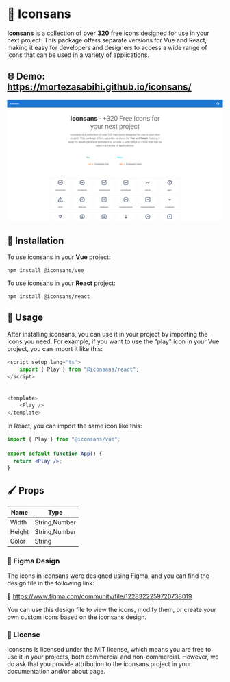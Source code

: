 # 🎉 Iconsans

**Iconsans** is a collection of over **320** free icons designed for use in your next project. This package offers separate versions for Vue and React, making it easy for developers and designers to access a wide range of icons that can be used in a variety of applications.

## 🌐 Demo: https://mortezasabihi.github.io/iconsans/

![Website](./picture.png)

## 🔧 Installation

To use iconsans in your **Vue** project:

```
npm install @iconsans/vue
```

To use iconsans in your **React** project:

```
npm install @iconsans/react
```

## 🚀 Usage

After installing iconsans, you can use it in your project by importing the icons you need. For example, if you want to use the "play" icon in your Vue project, you can import it like this:

```js
<script setup lang="ts">
    import { Play } from "@iconsans/react";
</script>


<template>
    <Play />
</template>

```

In React, you can import the same icon like this:

```jsx
import { Play } from "@iconsans/vue";

export default function App() {
  return <Play />;
}
```

## 🖌️ Props

| Name   | Type          |
| ------ | ------------- |
| Width  | String,Number |
| Height | String,Number |
| Color  | String        |

### 🎨 Figma Design

The icons in iconsans were designed using Figma, and you can find the design file in the following link:

🔗 https://www.figma.com/community/file/1228322259720738019

You can use this design file to view the icons, modify them, or create your own custom icons based on the iconsans design.

### 📄 License

iconsans is licensed under the MIT license, which means you are free to use it in your projects, both commercial and non-commercial. However, we do ask that you provide attribution to the iconsans project in your documentation and/or about page.
